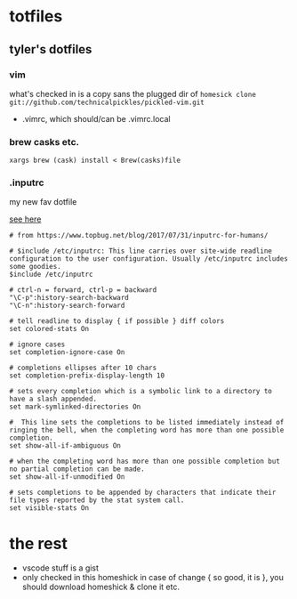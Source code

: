 # totfiles 

## tyler's dotfiles

### vim 

what's checked in is a copy sans the plugged dir of `homesick clone git://github.com/technicalpickles/pickled-vim.git`

+ .vimrc, which should/can be .vimrc.local

### brew casks etc. 

`xargs brew (cask) install < Brew(casks)file`

### .inputrc

my new fav dotfile

[see here](https://www.topbug.net/blog/2017/07/31/inputrc-for-humans/)

```
# from https://www.topbug.net/blog/2017/07/31/inputrc-for-humans/

# $include /etc/inputrc: This line carries over site-wide readline configuration to the user configuration. Usually /etc/inputrc includes some goodies.
$include /etc/inputrc

# ctrl-n = forward, ctrl-p = backward
"\C-p":history-search-backward
"\C-n":history-search-forward

# tell readline to display { if possible } diff colors
set colored-stats On

# ignore cases
set completion-ignore-case On

# completions ellipses after 10 chars
set completion-prefix-display-length 10

# sets every completion which is a symbolic link to a directory to have a slash appended.
set mark-symlinked-directories On

#  This line sets the completions to be listed immediately instead of ringing the bell, when the completing word has more than one possible completion.
set show-all-if-ambiguous On

# when the completing word has more than one possible completion but no partial completion can be made.
set show-all-if-unmodified On

# sets completions to be appended by characters that indicate their file types reported by the stat system call.
set visible-stats On
```

# the rest

- vscode stuff is a gist 
- only checked in this homeshick in case of change { so good, it is }, you should download homeshick & clone it etc.
